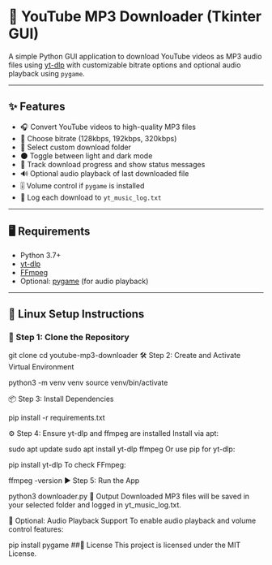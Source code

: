 # 🎵 YouTube MP3 Downloader (Tkinter GUI)

A simple Python GUI application to download YouTube videos as MP3 audio files using [yt-dlp](https://github.com/yt-dlp/yt-dlp) with customizable bitrate options and optional audio playback using `pygame`.

---

## ✨ Features

- 🎧 Convert YouTube videos to high-quality MP3 files
- 📶 Choose bitrate (128kbps, 192kbps, 320kbps)
- 💾 Select custom download folder
- 🌑 Toggle between light and dark mode
- 📂 Track download progress and show status messages
- 🔊 Optional audio playback of last downloaded file
- 🎚️ Volume control if `pygame` is installed
- 📝 Log each download to `yt_music_log.txt`

---

## 🖥️ Requirements

- Python 3.7+
- [yt-dlp](https://github.com/yt-dlp/yt-dlp)
- [FFmpeg](https://ffmpeg.org/)
- Optional: [pygame](https://www.pygame.org/) (for audio playback)

---

## 🐧 Linux Setup Instructions

### 🔧 Step 1: Clone the Repository

git clone 
cd youtube-mp3-downloader
🛠️ Step 2: Create and Activate Virtual Environment


python3 -m venv venv
source venv/bin/activate

📦 Step 3: Install Dependencies


pip install -r requirements.txt

⚙️ Step 4: Ensure yt-dlp and ffmpeg are installed
Install via apt:


sudo apt update
sudo apt install yt-dlp ffmpeg
Or use pip for yt-dlp:



pip install yt-dlp
To check FFmpeg:



ffmpeg -version
▶️ Step 5: Run the App

python3 downloader.py
📁 Output
Downloaded MP3 files will be saved in your selected folder and logged in yt_music_log.txt.

🧪 Optional: Audio Playback Support
To enable audio playback and volume control features:

pip install pygame
##📜 License
This project is licensed under the MIT License.


